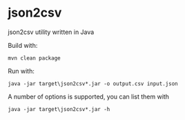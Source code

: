# json2csv
json2csv utility written in Java

Build with:

    mvn clean package

Run with:

    java -jar target\json2csv*.jar -o output.csv input.json

A number of options is supported, you can list them with

    java -jar target\json2csv*.jar -h
